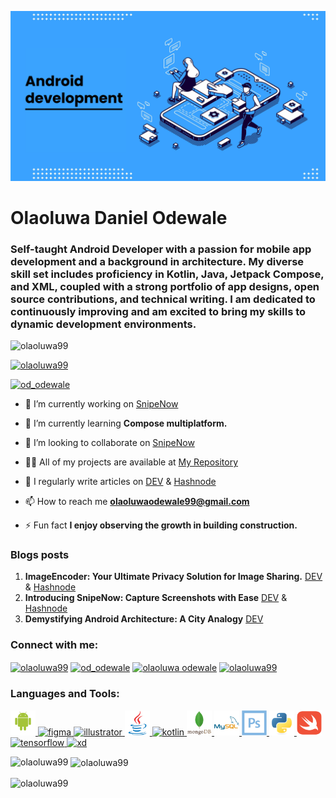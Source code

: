 ![Banner image](https://raw.githubusercontent.com/Olaoluwa99/Olaoluwa99/main/2050.jpg) 

# Olaoluwa Daniel Odewale

### Self-taught Android Developer with a passion for mobile app development and a background in architecture. My diverse skill set includes proficiency in Kotlin, Java, Jetpack Compose, and XML, coupled with a strong portfolio of app designs, open source contributions, and technical writing. I am dedicated to continuously improving and am excited to bring my skills to dynamic development environments.

<p align="left"> <img src="https://komarev.com/ghpvc/?username=olaoluwa99&label=Profile%20views&color=0e75b6&style=flat" alt="olaoluwa99" /> </p>

<p align="left"> <a href="https://github.com/ryo-ma/github-profile-trophy"><img src="https://github-profile-trophy.vercel.app/?username=olaoluwa99" alt="olaoluwa99" /></a> </p>

<p align="left"> <a href="https://twitter.com/od_odewale" target="blank"><img src="https://img.shields.io/twitter/follow/od_odewale?logo=twitter&style=for-the-badge" alt="od_odewale" /></a> </p>

- 🔭 I’m currently working on [SnipeNow](https://github.com/Olaoluwa99/SnipeNow.git)

- 🌱 I’m currently learning **Compose multiplatform.**

- 👯 I’m looking to collaborate on [SnipeNow](https://github.com/Olaoluwa99/SnipeNow.git)

- 👨‍💻 All of my projects are available at [My Repository](https://github.com/Olaoluwa99?tab=Repositories)

- 📝 I regularly write articles on [DEV](https://dev.to/olaoluwa99) & [Hashnode](https://olaoluwa.hashnode.dev/) 

- 📫 How to reach me **olaoluwaodewale99@gmail.com**

- ⚡ Fun fact **I enjoy observing the growth in building construction.**

### Blogs posts
1. **ImageEncoder: Your Ultimate Privacy Solution for Image Sharing.** [DEV](https://dev.to/olaoluwa99/imageencoder-your-ultimate-privacy-solution-for-image-sharing-1nj4) & [Hashnode](https://olaoluwa.hashnode.dev/ImageEncoder-Your-Ultimate-Privacy-Solution-for-Image-Sharing)
2. **Introducing SnipeNow: Capture Screenshots with Ease** [DEV](https://dev.to/olaoluwa99/introducing-snipenow-capture-screenshots-with-ease-gal) & [Hashnode](https://olaoluwa.hashnode.dev/introducing-SnipeNow-Capture-partial-screenshots-with-ease)
3. **Demystifying Android Architecture: A City Analogy** [DEV](https://dev.to/olaoluwa99/DEMYSTIFYING-ANDROID-ARCHITECTURE-A-CITY-ANALOGY-3L4F)

<h3 align="left">Connect with me:</h3>
<p align="left">
<a href="https://dev.to/olaoluwa99" target="blank"><img align="center" src="https://raw.githubusercontent.com/rahuldkjain/github-profile-readme-generator/master/src/images/icons/Social/devto.svg" alt="olaoluwa99" height="30" width="40" /></a>
<a href="https://twitter.com/od_odewale" target="blank"><img align="center" src="https://raw.githubusercontent.com/rahuldkjain/github-profile-readme-generator/master/src/images/icons/Social/twitter.svg" alt="od_odewale" height="30" width="40" /></a>
<a href="https://linkedin.com/in/olaoluwa odewale" target="blank"><img align="center" src="https://raw.githubusercontent.com/rahuldkjain/github-profile-readme-generator/master/src/images/icons/Social/linked-in-alt.svg" alt="olaoluwa odewale" height="30" width="40" /></a>
<a href="https://hashnode.com/olaoluwa99" target="blank"><img align="center" src="https://raw.githubusercontent.com/rahuldkjain/github-profile-readme-generator/master/src/images/icons/Social/hashnode.svg" alt="olaoluwa99" height="30" width="40" /></a>
</p>

<h3 align="left">Languages and Tools:</h3>
<p align="left"> <a href="https://developer.android.com" target="_blank" rel="noreferrer"> <img src="https://raw.githubusercontent.com/devicons/devicon/master/icons/android/android-original-wordmark.svg" alt="android" width="40" height="40"/> </a> <a href="https://www.figma.com/" target="_blank" rel="noreferrer"> <img src="https://www.vectorlogo.zone/logos/figma/figma-icon.svg" alt="figma" width="40" height="40"/> </a> <a href="https://www.adobe.com/in/products/illustrator.html" target="_blank" rel="noreferrer"> <img src="https://www.vectorlogo.zone/logos/adobe_illustrator/adobe_illustrator-icon.svg" alt="illustrator" width="40" height="40"/> </a> <a href="https://www.java.com" target="_blank" rel="noreferrer"> <img src="https://raw.githubusercontent.com/devicons/devicon/master/icons/java/java-original.svg" alt="java" width="40" height="40"/> </a> <a href="https://kotlinlang.org" target="_blank" rel="noreferrer"> <img src="https://www.vectorlogo.zone/logos/kotlinlang/kotlinlang-icon.svg" alt="kotlin" width="40" height="40"/> </a> <a href="https://www.mongodb.com/" target="_blank" rel="noreferrer"> <img src="https://raw.githubusercontent.com/devicons/devicon/master/icons/mongodb/mongodb-original-wordmark.svg" alt="mongodb" width="40" height="40"/> </a> <a href="https://www.mysql.com/" target="_blank" rel="noreferrer"> <img src="https://raw.githubusercontent.com/devicons/devicon/master/icons/mysql/mysql-original-wordmark.svg" alt="mysql" width="40" height="40"/> </a> <a href="https://www.photoshop.com/en" target="_blank" rel="noreferrer"> <img src="https://raw.githubusercontent.com/devicons/devicon/master/icons/photoshop/photoshop-line.svg" alt="photoshop" width="40" height="40"/> </a> <a href="https://www.python.org" target="_blank" rel="noreferrer"> <img src="https://raw.githubusercontent.com/devicons/devicon/master/icons/python/python-original.svg" alt="python" width="40" height="40"/> </a> <a href="https://developer.apple.com/swift/" target="_blank" rel="noreferrer"> <img src="https://raw.githubusercontent.com/devicons/devicon/master/icons/swift/swift-original.svg" alt="swift" width="40" height="40"/> </a> <a href="https://www.tensorflow.org" target="_blank" rel="noreferrer"> <img src="https://www.vectorlogo.zone/logos/tensorflow/tensorflow-icon.svg" alt="tensorflow" width="40" height="40"/> </a> <a href="https://www.adobe.com/products/xd.html" target="_blank" rel="noreferrer"> <img src="https://cdn.worldvectorlogo.com/logos/adobe-xd.svg" alt="xd" width="40" height="40"/> </a> </p>

<p><img align="left" src="https://github-readme-stats.vercel.app/api/top-langs?username=olaoluwa99&show_icons=true&locale=en&layout=compact" alt="olaoluwa99" /></p>

<p>&nbsp;<img align="center" src="https://github-readme-stats.vercel.app/api?username=olaoluwa99&show_icons=true&locale=en" alt="olaoluwa99" /></p>

<p><img align="center" src="https://github-readme-streak-stats.herokuapp.com/?user=olaoluwa99&" alt="olaoluwa99" /></p>


